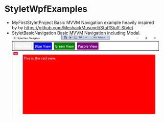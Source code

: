 # StyletWpfExamples
- MyFirstStyletProject 
Basic MVVM Navigation example heavily inspired by by https://github.com/MeshackMusundi/StaffStuff-Stylet.
- StyletBasicNavigation
Basic MVVM Navigation including Modal.
![basic_navigation](./Showcase/basic_navigation.png)
